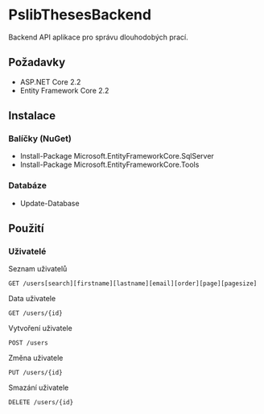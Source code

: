 # PslibThesesBackend
Backend API aplikace pro správu dlouhodobých prací.

## Požadavky
* ASP.NET Core 2.2
* Entity Framework Core 2.2

## Instalace
### Balíčky (NuGet)
* Install-Package Microsoft.EntityFrameworkCore.SqlServer
* Install-Package Microsoft.EntityFrameworkCore.Tools
### Databáze
* Update-Database

## Použití
### Uživatelé

Seznam uživatelů

    GET /users[search][firstname][lastname][email][order][page][pagesize]

Data uživatele

    GET /users/{id}

Vytvoření uživatele

    POST /users

Změna uživatele

    PUT /users/{id}

Smazání uživatele

    DELETE /users/{id}
